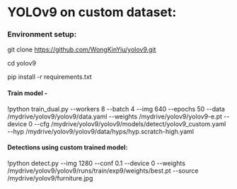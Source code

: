 # YOLOv9 on custom dataset:




### Environment setup:

git clone https://github.com/WongKinYiu/yolov9.git

cd yolov9

pip install -r requirements.txt

#### Train model - 
!python train_dual.py --workers 8 --batch 4  --img 640 --epochs 50 --data /mydrive/yolov9/yolov9/data.yaml --weights /mydrive/yolov9/yolov9-e.pt --device 0 --cfg /mydrive/yolov9/yolov9/models/detect/yolov9_custom.yaml --hyp /mydrive/yolov9/yolov9/data/hyps/hyp.scratch-high.yaml

#### Detections using custom trained model:
!python detect.py --img 1280 --conf 0.1 --device 0 --weights /mydrive/yolov9/yolov9/runs/train/exp9/weights/best.pt --source /mydrive/yolov9/furniture.jpg

